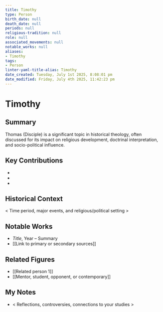 ```yaml
---
title: Timothy
type: Person
birth_date: null
death_date: null
periods: null
religious-tradition: null
role: null
associated_movements: null
notable_works: null
aliases:
- Timothy
tags:
- Person
linter-yaml-title-alias: Timothy
date_created: Tuesday, July 1st 2025, 8:08:01 pm
date_modified: Friday, July 4th 2025, 11:42:23 pm
---
```


# Timothy

## Summary
Thomas (Disciple) is a significant topic in historical theology, often discussed for its impact on religious development, doctrinal interpretation, and socio-political influence.

## Key Contributions
- 
- 
- 

## Historical Context
< Time period, major events, and religious/political setting >

## Notable Works
- *Title*, Year – Summary
- [[Link to primary or secondary sources]]


## Related Figures
- [[Related person 1]]
- [[Mentor, student, opponent, or contemporary]]

## My Notes
- < Reflections, controversies, connections to your studies >

